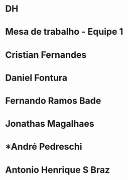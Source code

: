 # DH
# Mesa de trabalho - Equipe 1
# Cristian Fernandes
# Daniel Fontura
# Fernando Ramos Bade
# Jonathas Magalhaes
# *André Pedreschi
# Antonio Henrique S Braz
